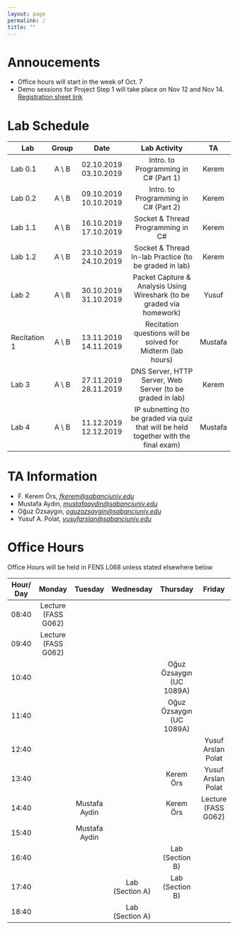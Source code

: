 ```yaml
---
layout: page
permalink: /
title: ""
---
```


# Annoucements
- Office hours will start in the week of Oct. 7
- Demo sessions for Project Step 1 will take place on Nov 12 and Nov 14. [Registration sheet link](https://docs.google.com/spreadsheets/d/1-saktrzuXbFk0TqdgZ74X9BubORP_1Yb7gY4blaj7QY/edit?usp=sharing)

# Lab Schedule

| Lab          |  Group  |         Date          |                                     Lab Activity                                     |   TA    |
| ------------ | :-----: | :-------------------: | :----------------------------------------------------------------------------------: | :-----: |
| Lab 0.1      | A \\  B | 02.10.2019 03.10.2019 |                         Intro. to Programming in C# (Part 1)                         |  Kerem  |
| Lab 0.2      | A \\  B | 09.10.2019 10.10.2019 |                        Intro. to Programming in C#  (Part 2)                         |  Kerem  |
| Lab 1.1      | A \\  B | 16.10.2019 17.10.2019 |                          Socket & Thread Programming in C#                           |  Kerem  |
| Lab 1.2      | A \\  B | 23.10.2019 24.10.2019 |                Socket & Thread In-lab Practice (to be graded in lab)                 |  Kerem  |
| Lab 2        | A \\  B | 30.10.2019 31.10.2019 |        Packet Capture & Analysis Using Wireshark (to be graded via homework)         |  Yusuf  |
| Recitation 1 | A \\  B | 13.11.2019 14.11.2019 |             Recitation questions will be solved for Midterm (lab hours)              | Mustafa |
| Lab 3        | A \\  B | 27.11.2019 28.11.2019 |              DNS Server, HTTP Server, Web Server (to be graded in lab)               |  Kerem  |
| Lab 4        | A \\  B | 11.12.2019 12.12.2019 | IP subnetting (to be graded via quiz that will be held together with the final exam) | Mustafa |


# TA Information

- F. Kerem Örs, *fkerem@sabanciuniv.edu*
- Mustafa Aydın,  *mustafaaydin@sabanciuniv.edu*
- Oğuz Özsaygın, *oguzozsaygin@sabanciuniv.edu*  
- Yusuf A. Polat, *yusufarslan@sabanciuniv.edu*  

# Office Hours

Office Hours will be held in FENS L068 unless stated elsewhere below

| Hour/ Day |     **Monday**      |  **Tuesday**  |  **Wednesday**  |  **Thursday**   |     **Friday**      |
| :-------: | :-----------------: | :-----------: | :-------------: | :-------------: | :-----------------: |
|   08:40   | Lecture (FASS G062) |               |                 |                 |                     |
|   09:40   |  Lecture (FASS G062)                   |               |                 |                 |                     |
|   10:40   |                     |               |                 |  Oğuz Özsaygın (UC 1089A)  |                     |
|   11:40   |                     |               |                 |  Oğuz Özsaygın (UC 1089A)  |                     |
|   12:40   |                     |               |                 |                 | Yusuf Arslan Polat  |
|   13:40   |                     |               |                 |    Kerem Örs    | Yusuf Arslan Polat  |
|   14:40   |                     | Mustafa Aydin |                 |    Kerem Örs    | Lecture (FASS G062) |
|   15:40   |                     | Mustafa Aydin |                 |                 |                     |
|   16:40   |                     |               |                 | Lab (Section B) |                     |
|   17:40   |                     |               | Lab (Section A) | Lab (Section B) |                     |
|   18:40   |                     |               | Lab (Section A) |                 |                     |

